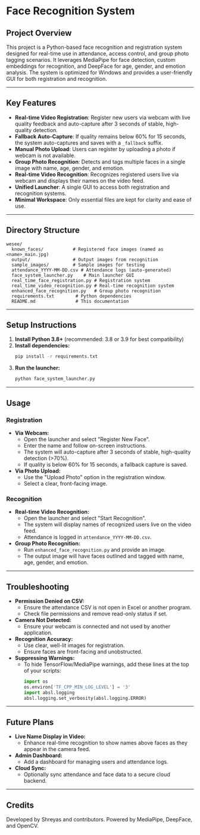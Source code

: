 # Face Recognition System

## Project Overview
This project is a Python-based face recognition and registration system designed for real-time use in attendance, access control, and group photo tagging scenarios. It leverages MediaPipe for face detection, custom embeddings for recognition, and DeepFace for age, gender, and emotion analysis. The system is optimized for Windows and provides a user-friendly GUI for both registration and recognition.

---

## Key Features
- **Real-time Video Registration**: Register new users via webcam with live quality feedback and auto-capture after 3 seconds of stable, high-quality detection.
- **Fallback Auto-Capture**: If quality remains below 60% for 15 seconds, the system auto-captures and saves with a `_fallback` suffix.
- **Manual Photo Upload**: Users can register by uploading a photo if webcam is not available.
- **Group Photo Recognition**: Detects and tags multiple faces in a single image with name, age, gender, and emotion.
- **Real-time Video Recognition**: Recognizes registered users live via webcam and displays their names on the video feed.
- **Unified Launcher**: A single GUI to access both registration and recognition systems.
- **Minimal Workspace**: Only essential files are kept for clarity and ease of use.

---

## Directory Structure
```
wesee/
  known_faces/           # Registered face images (named as <name>_main.jpg)
  output/                # Output images from recognition
  sample_images/         # Sample images for testing
  attendance_YYYY-MM-DD.csv # Attendance logs (auto-generated)
  face_system_launcher.py    # Main launcher GUI
  real_time_face_registration.py # Registration system
  real_time_video_recognition.py # Real-time recognition system
  enhanced_face_recognition.py   # Group photo recognition
  requirements.txt        # Python dependencies
  README.md               # This documentation
```

---

## Setup Instructions
1. **Install Python 3.8+** (recommended: 3.8 or 3.9 for best compatibility)
2. **Install dependencies:**
   ```bash
   pip install -r requirements.txt
   ```
3. **Run the launcher:**
   ```bash
   python face_system_launcher.py
   ```

---

## Usage
### Registration
- **Via Webcam:**
  - Open the launcher and select "Register New Face".
  - Enter the name and follow on-screen instructions.
  - The system will auto-capture after 3 seconds of stable, high-quality detection (>70%).
  - If quality is below 60% for 15 seconds, a fallback capture is saved.
- **Via Photo Upload:**
  - Use the "Upload Photo" option in the registration window.
  - Select a clear, front-facing image.

### Recognition
- **Real-time Video Recognition:**
  - Open the launcher and select "Start Recognition".
  - The system will display names of recognized users live on the video feed.
  - Attendance is logged in `attendance_YYYY-MM-DD.csv`.
- **Group Photo Recognition:**
  - Run `enhanced_face_recognition.py` and provide an image.
  - The output image will have faces outlined and tagged with name, age, gender, and emotion.

---

## Troubleshooting
- **Permission Denied on CSV:**
  - Ensure the attendance CSV is not open in Excel or another program.
  - Check file permissions and remove read-only status if set.
- **Camera Not Detected:**
  - Ensure your webcam is connected and not used by another application.
- **Recognition Accuracy:**
  - Use clear, well-lit images for registration.
  - Ensure faces are front-facing and unobstructed.
- **Suppressing Warnings:**
  - To hide TensorFlow/MediaPipe warnings, add these lines at the top of your scripts:
    ```python
    import os
    os.environ['TF_CPP_MIN_LOG_LEVEL'] = '3'
    import absl.logging
    absl.logging.set_verbosity(absl.logging.ERROR)
    ```

---

## Future Plans
- **Live Name Display in Video:**
  - Enhance real-time recognition to show names above faces as they appear in the camera feed.
- **Admin Dashboard:**
  - Add a dashboard for managing users and attendance logs.
- **Cloud Sync:**
  - Optionally sync attendance and face data to a secure cloud backend.

---

## Credits
Developed by Shreyas and contributors. Powered by MediaPipe, DeepFace, and OpenCV. 